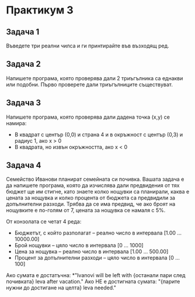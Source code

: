 # Практикум 3

## Задача 1

Въведете три реални чилса и ги принтирайте във възходящ ред.

## Задача 2

Напишете програма, която проверява дали 2 триъгълника са еднакви или подобни. Първо проверете дали триъгълниците съществуват.

## Задача 3

Напишете програма, която проверява дали дадена точка (x,y) се намира:
- В квадрат с център (0,0) и страна 4 и в окръжност с център (0,3) и радиус 1, ако x > 0
- В квадрата, но извън окръжността, ако x < 0

## Задача 4

Семейство Иванови планират семейната си почивка. Вашата задача е да напишете програма, 
която да изчислява дали предвидения от тях бюджет ще им стигне, като знаете колко нощувки са планирали,
каква е цената за нощувка и колко процента от бюджета са предвидили за допълнителни разходи. 
Трябва да се има предвид, че ако броят на нощувките е по-голям от 7, цената за нощувка се намаля с 5%.

От конзолата се четат 4 реда:

- Бюджетът, с който разполагат – реално число в интервала [1.00 … 10000.00]
- Брой нощувки – цяло число в интервала [0 … 1000]
- Цена за нощувка – реално число в интервала [1.00 … 500.00]
- Процент за допълнителни разходи – цяло число в интервала [0 … 100]

Ако сумата е достатъчна: *"Ivanovi will be left with {останали пари след почивката} leva after vacation."
Ако НЕ е достигната сумата: "{парите нужни до достигане на целта} leva needed."

